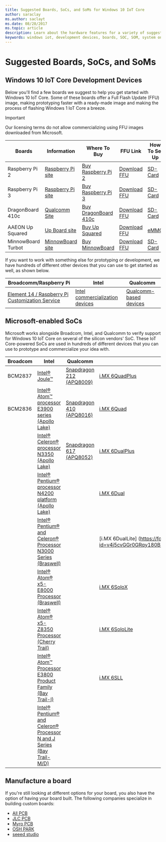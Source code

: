 ```yaml
---
title: Suggested Boards, SoCs, and SoMs for Windows 10 IoT Core
author: saraclay
ms.author: saclayt
ms.date: 08/28/2017
ms.topic: article
description: Learn about the hardware features for a variety of suggested boards and community devices.
keywords: windows iot, development devices, boards, SOC, SOM, system on chips, Raspberry Pi 2, Raspberry Pi 3, Minnowboard Max, Dragonboard
---
```


# Suggested Boards, SoCs, and SoMs

## Windows 10 IoT Core Development Devices
Below you'll find a few boards we suggest to help you get started with Windows 10 IoT Core. Some of these boards offer a Full Flash Update (FFU) image, making prototyping faster with a ready-made image and making the process of flashing Windows 1 IoT Core a breeze.

> [!IMPORTANT]
> Our licensing terms do not allow commercializing using FFU images downloaded from Microsoft.

| Boards | Information | Where To Buy | FFU Link | How To Set Up | Starter Kit |
|-----------|----------|---------|---------|---------|---------|
| Raspberry Pi 2 | [Raspberry Pi site](https://www.raspberrypi.org/products/raspberry-pi-2-model-b/) | [Buy Raspberry Pi 2](https://www.raspberrypi.org/products/raspberry-pi-2-model-b/) | [Download FFU](http://go.microsoft.com/fwlink/?LinkId=733603) | [SD-Card](DeviceSetup/SDCard.md) | [Adafruit Kit](https://developer.microsoft.com/en-us/windows/iot/Docs/AdafruitMakerKit.htm) |
| Raspberry Pi 3 | [Raspberry Pi site](https://www.raspberrypi.org/products/raspberry-pi-3-model-b/) | [Buy Raspberry Pi 3](https://www.raspberrypi.org/products/raspberry-pi-3-model-b/) | [Download FFU](http://go.microsoft.com/fwlink/?LinkId=733603) | [SD-Card](DeviceSetup/SDCard.md) | [Adafruit Kit](https://developer.microsoft.com/en-us/windows/iot/Docs/AdafruitMakerKit.htm) |
| DragonBoard 410c | [Qualcomm Site](https://developer.qualcomm.com/hardware/dragonboard-410c) | [Buy DragonBoard 410c](https://www.arrow.com/en/products/dragonboard410c/arrow-development-tools) | [Download FFU](http://go.microsoft.com/fwlink/?LinkId=733603) | [SD-Card](DeviceSetup/SDCard.md) | N/A | 
| AAEON Up Squared | [Up Board site](http://www.up-board.org/upsquared/specifications-up2/) | [Buy Up Squared](https://up-shop.org/4-up-boards) | [Download FFU](https://downloads.up-community.org/?post_type=wpdmpro&p=204&preview=true) | [eMMC](DeviceSetup/eMMC.md) | N/A |
| MinnowBoard Turbot | [MinnowBoard site](https://minnowboard.org) | [Buy MinnowBoard](https://minnowboard.org/get-a-board) | [Download FFU](http://go.microsoft.com/fwlink/?LinkId=733603) | [SD-Card](DeviceSetup/SDCard.md) | N/A |


If you want to work with something else for prototyping or development, we have hundreds of different other devices that you can use to get started as well, as shown below.

| Broadcomm/Raspberry Pi | Intel | Qualcomm |
|-------------|----------|---------|
| [Element 14 / Raspberry Pi Customization Service](https://www.element14.com/community/docs/DOC-76955/l/raspberry-pi-customization-service)| [Intel commercialization devices](https://solutionsdirectory.intel.com/solutions-directory/processors/278/processors/309/processors/402/processors/782/processors/788/processors/1103/processors/1107/processors/1110/processors/1175/processors/1344/processors/1348/processors/1349) | [Qualcomm-based devices](https://developer.qualcomm.com/hardware/snapdragon-410) |

## Microsoft-enabled SoCs
Microsoft works alongside Broadcom, Intel, and Qualcomm to verify support for Windows 10 IoT Core on several of the silicon vendors' SoC. These IoT Core-powered SoCs are used in hundreds of different devices that you can use to prototype and commercialize your idea with. 

| Broadcom | Intel | Qualcomm | NXP (coming soon) |
|----------|-------|----------|-----|
| BCM2837  | [Intel® Joule™](https://software.intel.com/en-us/iot/hardware/joule) | [Snapdragon 212 (APQ8009)](https://www.qualcomm.com/products/snapdragon/processors/212) | [i.MX 6QuadPlus](https://forms.office.com/Pages/ResponsePage.aspx?id=v4j5cvGGr0GRqy180BHbR9XpjGK4S5xLp4jJORm7749UQVg4STc5UlcyR0ozWkkzUDYzMjI2RjhHVC4u) |
| BCM2836  | [Intel® Atom™ processor E3900 series (Apollo Lake)](https://ark.intel.com/products/codename/80644/#@embedded) | [Snapdragon 410 (APQ8016)](https://www.qualcomm.com/products/snapdragon/processors/410) | [i.MX 6Quad](https://forms.office.com/Pages/ResponsePage.aspx?id=v4j5cvGGr0GRqy180BHbR9XpjGK4S5xLp4jJORm7749UQVg4STc5UlcyR0ozWkkzUDYzMjI2RjhHVC4u) |
| | [Intel® Celeron® processor N3350 (Apollo Lake)](https://ark.intel.com/products/codename/80644/#@embedded) | [Snapdragon 617 (APQ8052)](https://www.qualcomm.com/products/snapdragon/processors/617) | [i.MX 6DualPlus](https://forms.office.com/Pages/ResponsePage.aspx?id=v4j5cvGGr0GRqy180BHbR9XpjGK4S5xLp4jJORm7749UQVg4STc5UlcyR0ozWkkzUDYzMjI2RjhHVC4u) |
| | 	[Intel® Pentium® processor N4200 platform (Apollo Lake)](https://ark.intel.com/products/codename/80644/#@embedded) | | [i.MX 6Dual](https://forms.office.com/Pages/ResponsePage.aspx?id=v4j5cvGGr0GRqy180BHbR9XpjGK4S5xLp4jJORm7749UQVg4STc5UlcyR0ozWkkzUDYzMjI2RjhHVC4u) |
| | 	[Intel® Pentium® and Celeron® Processor N3000 Series (Braswell)](http://ark.intel.com/products/codename/66094/#@embedded) | | [i.MX 6DualLite] (https://forms.office.com/Pages/ResponsePage.aspx?id=v4j5cvGGr0GRqy180BHbR9XpjGK4S5xLp4jJORm7749UQVg4STc5UlcyR0ozWkkzUDYzMjI2RjhHVC4u) |
| | 	[	Intel® Atom® x5-E8000 Processor (Braswell)](http://ark.intel.com/products/codename/66094/#@embedded) | | [i.MX 6SoloX](https://forms.office.com/Pages/ResponsePage.aspx?id=v4j5cvGGr0GRqy180BHbR9XpjGK4S5xLp4jJORm7749UQVg4STc5UlcyR0ozWkkzUDYzMjI2RjhHVC4u) |
| | 	[Intel® Atom® x5-Z8350 Processor (Cherry Trail)](https://ark.intel.com/products/93361/Intel-Atom-x5-Z8350-Processor-2M-Cache-up-to-1_92-GHz) | | [i.MX 6SoloLite](https://forms.office.com/Pages/ResponsePage.aspx?id=v4j5cvGGr0GRqy180BHbR9XpjGK4S5xLp4jJORm7749UQVg4STc5UlcyR0ozWkkzUDYzMjI2RjhHVC4u) |
| | 	[Intel® Atom™ Processor E3800 Product Family (Bay Trail-I)](http://ark.intel.com/products/codename/55844/#@Embedded) | | [i.MX 6SLL](https://forms.office.com/Pages/ResponsePage.aspx?id=v4j5cvGGr0GRqy180BHbR9XpjGK4S5xLp4jJORm7749UQVg4STc5UlcyR0ozWkkzUDYzMjI2RjhHVC4u) |
| | 	[Intel® Pentium® and Celeron® Processor N and J Series (Bay Trail-M/D)](http://ark.intel.com/products/codename/55844/) | |

## Manufacture a board
If you're still looking at different options for your board, you also have the option of having your board built. The following companies specialize in building custom boards:

* [All PCB](http://www.allpcb.com/)
* [JLC PCB](https://jlcpcb.com/)
* [Myro PCB](http://www.myropcb.com/)
* [OSH PARK](https://oshpark.com/)
* [seeed studio](https://www.seeedstudio.com/)

